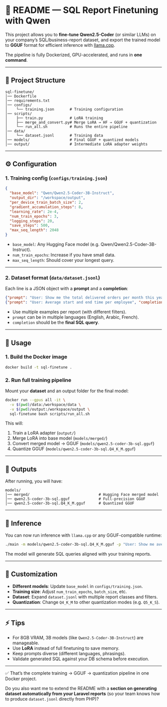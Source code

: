 # 📘 README — SQL Report Finetuning with Qwen

This project allows you to **fine-tune Qwen2.5-Coder** (or similar LLMs) on your company’s SQL/business-report dataset, and export the trained model to **GGUF** format for efficient inference with [llama.cpp](https://github.com/ggerganov/llama.cpp).

The pipeline is fully Dockerized, GPU-accelerated, and runs in **one command**.

---

## 📂 Project Structure

```
sql-finetune/
│── Dockerfile
│── requirements.txt
│── configs/
│    └── training.json       # Training configuration
│── scripts/
│    ├── train.py            # LoRA training
│    ├── merge_and_convert.py# Merge LoRA → HF → GGUF + quantization
│    └── run_all.sh          # Runs the entire pipeline
│── data/
│    └── dataset.jsonl       # Training data
│── models/                  # Final GGUF + quantized models
│── output/                  # Intermediate LoRA adapter weights
```

---

## ⚙️ Configuration

### 1. Training config (`configs/training.json`)

```json
{
  "base_model": "Qwen/Qwen2.5-Coder-3B-Instruct",
  "output_dir": "/workspace/output",
  "per_device_train_batch_size": 2,
  "gradient_accumulation_steps": 8,
  "learning_rate": 2e-4,
  "num_train_epochs": 3,
  "logging_steps": 20,
  "save_steps": 500,
  "max_seq_length": 2048
}
```

* `base_model`: Any Hugging Face model (e.g. Qwen/Qwen2.5-Coder-3B-Instruct).
* `num_train_epochs`: Increase if you have small data.
* `max_seq_length`: Should cover your longest query.

---

### 2. Dataset format (`data/dataset.jsonl`)

Each line is a JSON object with a **prompt** and a **completion**:

```json
{"prompt": "User: Show me the total delivered orders per month this year", "completion": "SELECT ..."}
{"prompt": "User: Average start and end time per employee", "completion": "WITH sub AS (..."}
```

* Use multiple examples per report (with different filters).
* `prompt` can be in multiple languages (English, Arabic, French).
* `completion` should be the **final SQL query**.

---

## 🚀 Usage

### 1. Build the Docker image

```bash
docker build -t sql-finetune .
```

### 2. Run full training pipeline

Mount your **dataset** and an output folder for the final model:

```bash
docker run --gpus all -it \
  -v $(pwd)/data:/workspace/data \
  -v $(pwd)/output:/workspace/output \
  sql-finetune bash scripts/run_all.sh
```

This will:

1. Train a LoRA adapter (`output/`)
2. Merge LoRA into base model (`models/merged/`)
3. Convert merged model → GGUF (`models/qwen2.5-coder-3b-sql.gguf`)
4. Quantize GGUF (`models/qwen2.5-coder-3b-sql.Q4_K_M.gguf`)

---

## 🎯 Outputs

After running, you will have:

```
models/
│── merged/                               # Hugging Face merged model
│── qwen2.5-coder-3b-sql.gguf             # Full-precision GGUF
│── qwen2.5-coder-3b-sql.Q4_K_M.gguf      # Quantized GGUF
```

---

## 🧪 Inference

You can now run inference with `llama.cpp` or any GGUF-compatible runtime:

```bash
./main -m models/qwen2.5-coder-3b-sql.Q4_K_M.gguf -p "User: Show me average start time per employee"
```

The model will generate SQL queries aligned with your training reports.

---

## 🔧 Customization

* **Different models**: Update `base_model` in `configs/training.json`.
* **Training size**: Adjust `num_train_epochs`, `batch_size`, etc.
* **Dataset**: Expand `dataset.jsonl` with multiple report classes and filters.
* **Quantization**: Change `Q4_K_M` to other quantization modes (e.g. `Q5_K_S`).

---

## ⚡ Tips

* For 8GB VRAM, 3B models (like `Qwen2.5-Coder-3B-Instruct`) are manageable.
* Use **LoRA** instead of full finetuning to save memory.
* Keep prompts diverse (different languages, phrasings).
* Validate generated SQL against your DB schema before execution.

---

✅ That’s the complete training → GGUF → quantization pipeline in one Docker project.

Do you also want me to extend the README with a **section on generating dataset automatically from your Laravel reports** (so your team knows how to produce `dataset.jsonl` directly from PHP)?
